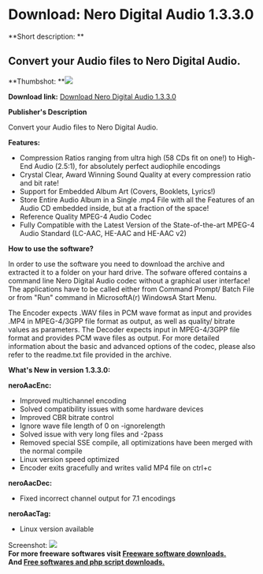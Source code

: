 # Download: Nero Digital Audio 1.3.3.0

**Short description: **

## Convert your Audio files to Nero Digital Audio.

  
**Thumbshot: **![](http://www.freewarefiles.com/screenshot/nopic.gif)   
  
**Download link:** [Download Nero Digital Audio 1.3.3.0](http://freesoftwares.boysofts.com/Nero-Digital-Audio_program_21260.html)  
  

**Publisher's Description**  
  

Convert your Audio files to Nero Digital Audio.

**Features:**

  * Compression Ratios ranging from ultra high (58 CDs fit on one!) to High-End Audio (2.5:1), for absolutely perfect audiophile encodings 
  * Crystal Clear, Award Winning Sound Quality at every compression ratio and bit rate! 
  * Support for Embedded Album Art (Covers, Booklets, Lyrics!) 
  * Store Entire Audio Album in a Single .mp4 File with all the Features of an Audio CD embedded inside, but at a fraction of the space! 
  * Reference Quality MPEG-4 Audio Codec 
  * Fully Compatible with the Latest Version of the State-of-the-art MPEG-4 Audio Standard (LC-AAC, HE-AAC and HE-AAC v2) 

**How to use the software?**

In order to use the software you need to download the archive and extracted it
to a folder on your hard drive. The sofware offered contains a command line
Nero Digital Audio codec without a graphical user interface! The applications
have to be called either from Command Prompt/ Batch File or from "Run" command
in MicrosoftA(r) WindowsA Start Menu.

The Encoder expects .WAV files in PCM wave format as input and provides .MP4
in MPEG-4/3GPP file format as output, as well as quality/ bitrate values as
parameters. The Decoder expects input in MPEG-4/3GPP file format and provides
PCM wave files as output. For more detailed information about the basic and
advanced options of the codec, please also refer to the readme.txt file
provided in the archive.

**What's New in version 1.3.3.0:**

**neroAacEnc:**

  * Improved multichannel encoding 
  * Solved compatibility issues with some hardware devices 
  * Improved CBR bitrate control 
  * Ignore wave file length of 0 on -ignorelength 
  * Solved issue with very long files and -2pass 
  * Removed special SSE compile, all optimizations have been merged with the normal compile 
  * Linux version speed optimized 
  * Encoder exits gracefully and writes valid MP4 file on ctrl+c 

**neroAacDec:**

  * Fixed incorrect channel output for 7.1 encodings 

**neroAacTag:**

  * Linux version available 

  
  
Screenshot: ![](http://www.freewarefiles.com/screenshot/nopic.gif)  
**For more freeware softwares visit [Freeware software downloads.](http://freesoftwares.boysofts.com/)**   
**And [Free softwares and php script downloads.](http://www.boysofts.com/)**

